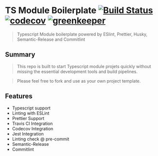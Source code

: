 # TS Module Boilerplate [![Build Status](https://travis-ci.org/silver-xu/one-package-manager.svg?branch=master)](https://travis-ci.org/silver-xu/one-package-manager) [![codecov](https://codecov.io/gh/silver-xu/one-package-manager/branch/master/graph/badge.svg)](https://codecov.io/gh/silver-xu/one-package-manager) [![greenkeeper](https://badges.greenkeeper.io/silver-xu/one-package-manager.svg?style=flat)](https://badges.greenkeeper.io/silver-xu/one-package-manager.svg?style=flat)

> Typescript Module boilerplate powered by ESlint, Prettier, Husky, Semantic-Release and Commitlint

## Summary

> This repo is built to start Typescript module projets quickly without missing the essential development tools and build pipelines.

> Please feel free to fork and use as your own project template.

## Features

- Typescript support
- Linting with ESLint
- Prettier Support
- Travis CI Integration
- Codecov Integration
- Jest Integration
- Linting check @ pre-commit
- Semantic-Release
- Commitlint
